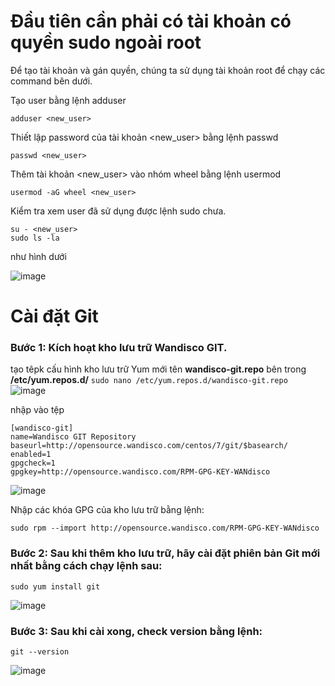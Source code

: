 # Đầu tiên cần phải có tài khoản có quyền sudo ngoài root

Để tạo tài khoản và gán quyền, chúng ta sử dụng tài khoản root để chạy các command bên dưới.

Tạo user bằng lệnh adduser

 ` adduser <new_user> `
 
Thiết lập password của tài khoản <new_user> bằng lệnh passwd

` passwd <new_user> `

Thêm tài khoản <new_user> vào nhóm wheel bằng lệnh usermod

` usermod -aG wheel <new_user> `

Kiểm tra xem user đã sử dụng được lệnh sudo chưa.
```
su - <new_user> 
sudo ls -la
```
như hình dưới 

![image](https://user-images.githubusercontent.com/111721629/190106486-4b867df8-28f3-48df-b3e2-544406a88758.png)

# Cài đặt Git 

### Bước 1: Kích hoạt kho lưu trữ Wandisco GIT. 
tạo têpk cấu hình kho lưu trữ Yum mới tên **wandisco-git.repo** bên trong **/etc/yum.repos.d/**
` sudo nano /etc/yum.repos.d/wandisco-git.repo `
![image](https://user-images.githubusercontent.com/111721629/190116645-3cb03c2f-b128-4599-bddf-1db0e055e6cf.png)

nhập vào tệp 
```
[wandisco-git]
name=Wandisco GIT Repository
baseurl=http://opensource.wandisco.com/centos/7/git/$basearch/
enabled=1
gpgcheck=1
gpgkey=http://opensource.wandisco.com/RPM-GPG-KEY-WANdisco
```
![image](https://user-images.githubusercontent.com/111721629/190117073-8ade59c7-47e1-41e8-95e5-705d7acb01cc.png)

Nhập các khóa GPG của kho lưu trữ bằng lệnh:

` sudo rpm --import http://opensource.wandisco.com/RPM-GPG-KEY-WANdisco `

### Bước 2: Sau khi thêm kho lưu trữ, hãy cài đặt phiên bản Git mới nhất bằng cách chạy lệnh sau:

` sudo yum install git `

![image](https://user-images.githubusercontent.com/111721629/190117565-faed36d6-1780-44e2-8500-3c9bd41aab57.png)

### Bước 3: Sau khi cài xong, check version bằng lệnh:

` git --version `

![image](https://user-images.githubusercontent.com/111721629/190117936-468897e5-de20-4467-a935-981b8c3bef97.png)



